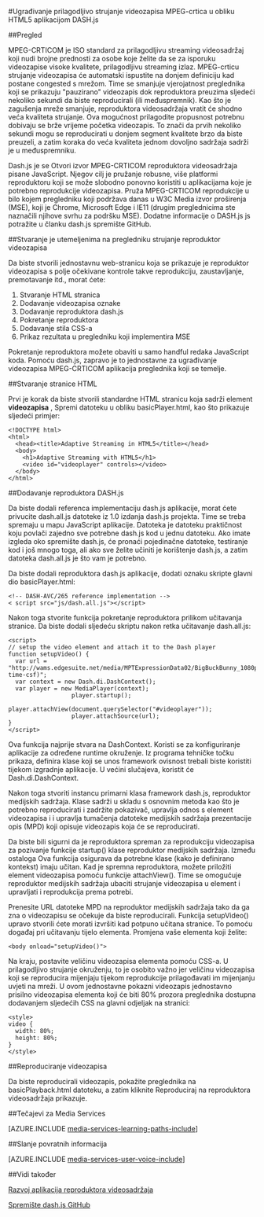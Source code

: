 <properties 
    pageTitle="Ugrađivanje prilagodljivo strujanje videozapisa MPEG-crtica u obliku HTML5 aplikacijom DASH.js | Microsoft Azure" 
    description="U ovoj se temi objašnjava kako Ugradnja videozapisa prilagodljivu Streaming MPEG-crtica u obliku HTML5 aplikacijom DASH.js." 
    authors="Juliako" 
    manager="erikre" 
    editor="" 
    services="media-services" 
    documentationCenter=""/>

<tags 
    ms.service="media-services" 
    ms.workload="media" 
    ms.tgt_pltfrm="na" 
    ms.devlang="na" 
    ms.topic="article" 
    ms.date="09/26/2016" 
    ms.author="juliako"/>


#<a name="embedding-a-mpeg-dash-adaptive-streaming-video-in-an-html5-application-with-dashjs"></a>Ugrađivanje prilagodljivo strujanje videozapisa MPEG-crtica u obliku HTML5 aplikacijom DASH.js

##<a name="overview"></a>Pregled

MPEG-CRTICOM je ISO standard za prilagodljivu streaming videosadržaj koji nudi brojne prednosti za osobe koje želite da se za isporuku videozapise visoke kvalitete, prilagodljivu streaming izlaz. MPEG-crticu strujanje videozapisa će automatski ispustite na donjem definiciju kad postane congested s mrežom. Time se smanjuje vjerojatnost preglednika koji se prikazuju "pauzirano" videozapis dok reproduktora preuzima sljedeći nekoliko sekundi da biste reproducirali (ili međuspremnik). Kao što je zagušenja mreže smanjuje, reproduktora videosadržaja vratit će shodno veća kvaliteta strujanje. Ova mogućnost prilagodite propusnost potrebnu dobivaju se brže vrijeme početka videozapis. To znači da prvih nekoliko sekundi mogu se reproducirati u donjem segment kvalitete brzo da biste preuzeli, a zatim koraka do veća kvaliteta jednom dovoljno sadržaja sadrži je u međuspremniku.

Dash.js je se Otvori izvor MPEG-CRTICOM reproduktora videosadržaja pisane JavaScript. Njegov cilj je pružanje robusne, više platformi reproduktoru koji se može slobodno ponovno koristiti u aplikacijama koje je potrebno reprodukcije videozapisa. Pruža MPEG-CRTICOM reprodukcije u bilo kojem pregledniku koji podržava danas u W3C Media izvor proširenja (MSE), koji je Chrome, Microsoft Edge i IE11 (drugim preglednicima ste naznačili njihove svrhu za podršku MSE). Dodatne informacije o DASH.js js potražite u članku dash.js spremište GitHub.


##<a name="creating-a-browser-based-streaming-video-player"></a>Stvaranje je utemeljenima na pregledniku strujanje reproduktor videozapisa

Da biste stvorili jednostavnu web-stranicu koja se prikazuje je reproduktor videozapisa s polje očekivane kontrole takve reprodukciju, zaustavljanje, premotavanje itd., morat ćete:

1. Stvaranje HTML stranica
1. Dodavanje videozapisa oznake
1. Dodavanje reproduktora dash.js
1. Pokretanje reproduktora
1. Dodavanje stila CSS-a
1. Prikaz rezultata u pregledniku koji implementira MSE

Pokretanje reproduktora možete obaviti u samo handful redaka JavaScript koda. Pomoću dash.js, zapravo je to jednostavne za ugrađivanje videozapisa MPEG-CRTICOM aplikacija preglednika koji se temelje.

##<a name="creating-the-html-page"></a>Stvaranje stranice HTML

Prvi je korak da biste stvorili standardne HTML stranicu koja sadrži element **videozapisa** , Spremi datoteku u obliku basicPlayer.html, kao što prikazuje sljedeći primjer:

    <!DOCTYPE html>
    <html>
      <head><title>Adaptive Streaming in HTML5</title></head>
      <body>
        <h1>Adaptive Streaming with HTML5</h1>
        <video id="videoplayer" controls></video>
      </body>
    </html>

##<a name="adding-the-dashjs-player"></a>Dodavanje reproduktora DASH.js

Da biste dodali referenca implementaciju dash.js aplikacije, morat ćete privucite dash.all.js datoteke iz 1.0 izdanja dash.js projekta. Time se treba spremaju u mapu JavaScript aplikacije. Datoteka je datoteku praktičnost koju povlači zajedno sve potrebne dash.js kod u jednu datoteku. Ako imate izgleda oko spremište dash.js, će pronaći pojedinačne datoteke, testiranje kod i još mnogo toga, ali ako sve želite učiniti je korištenje dash.js, a zatim datoteka dash.all.js je što vam je potrebno.

Da biste dodali reproduktora dash.js aplikacije, dodati oznaku skripte glavni dio basicPlayer.html:

    <!-- DASH-AVC/265 reference implementation -->
    < script src="js/dash.all.js"></script>


Nakon toga stvorite funkcija pokretanje reproduktora prilikom učitavanja stranice. Da biste dodali sljedeću skriptu nakon retka učitavanje dash.all.js:

    <script>
    // setup the video element and attach it to the Dash player
    function setupVideo() {
      var url = "http://wams.edgesuite.net/media/MPTExpressionData02/BigBuckBunny_1080p24_IYUV_2ch.ism/manifest(format=mpd-time-csf)";
      var context = new Dash.di.DashContext();
      var player = new MediaPlayer(context);
                      player.startup();
                      player.attachView(document.querySelector("#videoplayer"));
                      player.attachSource(url);
    }
    </script>

Ova funkcija najprije stvara na DashContext. Koristi se za konfiguriranje aplikacije za određene runtime okruženje. Iz programa tehničke točku prikaza, definira klase koji se unos framework ovisnost trebali biste koristiti tijekom izgradnje aplikacije. U većini slučajeva, koristit će Dash.di.DashContext.

Nakon toga stvoriti instancu primarni klasa framework dash.js, reproduktor medijskih sadržaja. Klase sadrži u skladu s osnovnim metoda kao što je potrebno reproducirati i zadržite pokazivač, upravlja odnos s element videozapisa i i upravlja tumačenja datoteke medijskih sadržaja prezentacije opis (MPD) koji opisuje videozapis koja će se reproducirati.

Da biste bili sigurni da je reproduktora spreman za reprodukciju videozapisa za pozivanje funkcije startup() klase reproduktor medijskih sadržaja. Između ostaloga Ova funkcija osigurava da potrebne klase (kako je definirano kontekst) imaju učitan. Kad je spremna reproduktora, možete priložiti element videozapisa pomoću funkcije attachView(). Time se omogućuje reproduktor medijskih sadržaja ubaciti strujanje videozapisa u element i upravljati i reprodukcija prema potrebi.

Prenesite URL datoteke MPD na reproduktor medijskih sadržaja tako da ga zna o videozapisu se očekuje da biste reproducirali. Funkcija setupVideo() upravo stvorili ćete morati izvršiti kad potpuno učitana stranice. To pomoću događaj pri učitavanju tijelo elementa. Promjena vaše <body> elementa koji želite:

    <body onload="setupVideo()">

Na kraju, postavite veličinu videozapisa elementa pomoću CSS-a. U prilagodljivo strujanje okruženju, to je osobito važno jer veličinu videozapisa koji se reproducira mijenjaju tijekom reprodukcije prilagođavati im mijenjanju uvjeti na mreži. U ovom jednostavne pokazni videozapis jednostavno prisilno videozapisa elementa koji će biti 80% prozora preglednika dostupna dodavanjem sljedećih CSS na glavni odjeljak na stranici:
    
    <style>
    video {
      width: 80%;
      height: 80%;
    }
    </style>

##<a name="playing-a-video"></a>Reproduciranje videozapisa

Da biste reproducirali videozapis, pokažite preglednika na basicPlayback.html datoteku, a zatim kliknite Reproduciraj na reproduktora videosadržaja prikazuje.


##<a name="media-services-learning-paths"></a>Tečajevi za Media Services

[AZURE.INCLUDE [media-services-learning-paths-include](../../includes/media-services-learning-paths-include.md)]

##<a name="provide-feedback"></a>Slanje povratnih informacija

[AZURE.INCLUDE [media-services-user-voice-include](../../includes/media-services-user-voice-include.md)]

##<a name="see-also"></a>Vidi također

[Razvoj aplikacija reproduktora videosadržaja](media-services-develop-video-players.md)

[Spremište dash.js GitHub](https://github.com/Dash-Industry-Forum/dash.js) 
